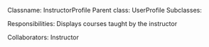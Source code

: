 Classname: InstructorProfile
Parent class: UserProfile
Subclasses: 
 
Responsibilities:
Displays courses taught by the instructor

Collaborators: Instructor